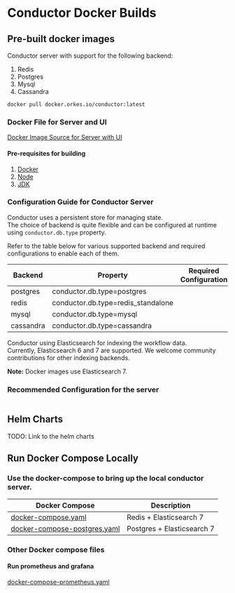 
# Conductor Docker Builds

## Pre-built docker images

Conductor server with support for the following backend:
1. Redis
2. Postgres
3. Mysql
4. Cassandra

```shell
docker pull docker.orkes.io/conductor:latest
```

### Docker File for Server and UI

[Docker Image Source for Server with UI](serverAndUI/Dockerfile)

#### Pre-requisites for building
1. [Docker](https://www.docker.com/)
2. [Node](https://nodejs.org/en)
3. [JDK](https://openjdk.org/)

### Configuration Guide for Conductor Server
Conductor uses a persistent store for managing state.  
The choice of backend is quite flexible and can be configured at runtime using `conductor.db.type` property.

Refer to the table below for various supported backend and required configurations to enable each of them.

| Backend    | Property                           | Required Configuration |
|------------|------------------------------------|------------------------|
| postgres   | conductor.db.type=postgres         |                        |
| redis      | conductor.db.type=redis_standalone |                        |
| mysql      | conductor.db.type=mysql            |                        |
| cassandra  | conductor.db.type=cassandra        |                        |    

Conductor using Elasticsearch for indexing the workflow data.  
Currently, Elasticsearch 6 and 7 are supported.
We welcome community contributions for other indexing backends.

**Note:** Docker images use Elasticsearch 7.

### Recommended Configuration for the server
```properties

```

## Helm Charts
TODO: Link to the helm charts

## Run Docker Compose Locally
### Use the docker-compose to bring up the local conductor server.

| Docker Compose                                               | Description                |
|--------------------------------------------------------------|----------------------------|
| [docker-compose.yaml](docker-compose.yaml)                   | Redis + Elasticsearch 7    |
| [docker-compose-postgres.yaml](docker-compose-postgres.yaml) | Postgres + Elasticsearch 7 |

### Other Docker compose files
#### Run prometheus and grafana 
[docker-compose-prometheus.yaml](docker-compose-prometheus.yaml)